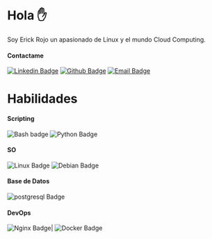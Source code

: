 # Hola ✋

Soy Erick Rojo un apasionado de Linux y el mundo Cloud Computing.

#### Contactame
[![Linkedin Badge](https://img.shields.io/badge/-0077b5?style=flat-square&logo=linkedin&logoColor=white&link=https://www.linkedin.com/in/erick-rojo-717328143/)](https://www.linkedin.com/in/erick-rojo-717328143/) [![Github Badge](https://img.shields.io/badge/-333?style=flat-square&logo=github&logoColor=white&link=https://github.com/rojosec)](https://github.com/rojosec) [![Email Badge](https://img.shields.io/badge/-333?style=flat-square&logo=microsoft-outlook&logoColor=white&link=mailto:erick.araos@outlook.com)](mailto:erick.araos@outlook.com)

# Habilidades

#### Scripting
![Bash badge](https://img.shields.io/badge/-000?style=flat-style&labelColor=000&logo=gnu-bash&logoColor=white&label=Bash)
![Python Badge](https://img.shields.io/badge/-000?style=flat-style&labelColor=000&logo=python&logoColor=white&label=Python)


#### SO
![Linux Badge](https://img.shields.io/badge/-000?style=flat-style&labelColor=000&logo=Linux&logoColor=white&label=Linux)
![Debian Badge](https://img.shields.io/badge/-000?style=flat-style&labelColor=000&logo=debian&logoColor=white&label=Debian)


#### Base de Datos
![postgresql Badge](https://img.shields.io/badge/-000?style=flat-style&labelColor=000&logo=postgresql&logoColor=white&label=Postgres)


#### DevOps
![Nginx Badge](https://img.shields.io/badge/-000?style=flat-style&labelColor=000&logo=nginx&logoColor=white&label=NGINX)| 
![Docker Badge](https://img.shields.io/badge/-000?style=flat-style&labelColor=000&logo=docker&logoColor=white&label=Docker)
